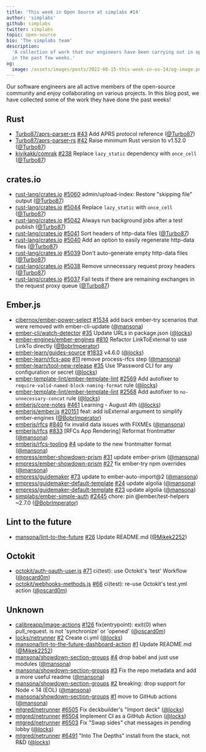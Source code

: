 ```yaml
---
title: 'This week in Open Source at simplabs #14'
author: 'simplabs'
github: simplabs
twitter: simplabs
topic: open-source
bio: 'The simplabs team'
description:
  'A collection of work that our engineers have been carrying out in open-source
  in the past few weeks.'
og:
  image: /assets/images/posts/2022-08-15-this-week-in-os-14/og-image.png
---
```


Our software engineers are all active members of the open-source community and
enjoy collaborating on various projects. In this blog post, we have collected
some of the work they have done the past weeks!

<!--break-->

## Rust

- [Turbo87/aprs-parser-rs]
  [#43](https://github.com/Turbo87/aprs-parser-rs/pull/43) Add APRS protocol
  reference ([@Turbo87])
- [Turbo87/aprs-parser-rs]
  [#42](https://github.com/Turbo87/aprs-parser-rs/pull/42) Raise minimum Rust
  version to v1.52.0 ([@Turbo87])
- [kivikakk/comrak] [#238](https://github.com/kivikakk/comrak/pull/238) Replace
  `lazy_static` dependency with `once_cell` ([@Turbo87])

## crates.io

- [rust-lang/crates.io]
  [#5060](https://github.com/rust-lang/crates.io/pull/5060) admin/upload-index:
  Restore "skipping file" output ([@Turbo87])
- [rust-lang/crates.io]
  [#5044](https://github.com/rust-lang/crates.io/pull/5044) Replace
  `lazy_static` with `once_cell` ([@Turbo87])
- [rust-lang/crates.io]
  [#5042](https://github.com/rust-lang/crates.io/pull/5042) Always run
  background jobs after a test publish ([@Turbo87])
- [rust-lang/crates.io]
  [#5041](https://github.com/rust-lang/crates.io/pull/5041) Sort headers of
  http-data files ([@Turbo87])
- [rust-lang/crates.io]
  [#5040](https://github.com/rust-lang/crates.io/pull/5040) Add an option to
  easily regenerate http-data files ([@Turbo87])
- [rust-lang/crates.io]
  [#5039](https://github.com/rust-lang/crates.io/pull/5039) Don't auto-generate
  empty http-data files ([@Turbo87])
- [rust-lang/crates.io]
  [#5038](https://github.com/rust-lang/crates.io/pull/5038) Remove unnecessary
  request proxy headers ([@Turbo87])
- [rust-lang/crates.io]
  [#5037](https://github.com/rust-lang/crates.io/pull/5037) Fail tests if there
  are remaining exchanges in the request proxy queue ([@Turbo87])

## Ember.js

- [cibernox/ember-power-select]
  [#1534](https://github.com/cibernox/ember-power-select/pull/1534) add back
  ember-try scenarios that were removed with ember-cli-update ([@mansona])
- [ember-cli/watch-detector]
  [#35](https://github.com/ember-cli/watch-detector/pull/35) Update URLs in
  package.json ([@locks])
- [ember-engines/ember-engines]
  [#810](https://github.com/ember-engines/ember-engines/pull/810) Refactor
  LinkToExternal to use LinkTo directly ([@BobrImperator])
- [ember-learn/guides-source]
  [#1833](https://github.com/ember-learn/guides-source/pull/1833) v4.6.0
  ([@locks])
- [ember-learn/rfcs-app] [#11](https://github.com/ember-learn/rfcs-app/pull/11)
  remove process-rfcs step ([@mansona])
- [ember-learn/tool-new-release]
  [#35](https://github.com/ember-learn/tool-new-release/pull/35) Use 1Password
  CLI for any configuration or secret ([@locks])
- [ember-template-lint/ember-template-lint]
  [#2569](https://github.com/ember-template-lint/ember-template-lint/pull/2569)
  Add autofixer to `require-valid-named-block-naming-format` rule ([@locks])
- [ember-template-lint/ember-template-lint]
  [#2568](https://github.com/ember-template-lint/ember-template-lint/pull/2568)
  Add autofixer to `no-unnecessary-concat` rule ([@locks])
- [emberjs/core-notes] [#461](https://github.com/emberjs/core-notes/pull/461)
  Learning - August 4th ([@locks])
- [emberjs/ember.js] [#20151](https://github.com/emberjs/ember.js/pull/20151)
  feat: add isExternal argument to simplify ember-engines ([@BobrImperator])
- [emberjs/rfcs] [#840](https://github.com/emberjs/rfcs/pull/840) fix invalid
  data issues with FIXMEs ([@mansona])
- [emberjs/rfcs] [#833](https://github.com/emberjs/rfcs/pull/833) [RFCs App
  Rendering] Reformat frontmatter ([@mansona])
- [emberjs/rfcs-tooling] [#4](https://github.com/emberjs/rfcs-tooling/pull/4)
  update to the new frontmatter format ([@mansona])
- [empress/ember-showdown-prism]
  [#31](https://github.com/empress/ember-showdown-prism/pull/31) update
  ember-prism ([@mansona])
- [empress/ember-showdown-prism]
  [#27](https://github.com/empress/ember-showdown-prism/pull/27) fix ember-try
  npm overrides ([@mansona])
- [empress/guidemaker] [#73](https://github.com/empress/guidemaker/pull/73)
  update to ember-auto-import@2 ([@mansona])
- [empress/guidemaker-default-template]
  [#24](https://github.com/empress/guidemaker-default-template/pull/24) update
  algolia ([@mansona])
- [empress/guidemaker-default-template]
  [#23](https://github.com/empress/guidemaker-default-template/pull/23) update
  algolia ([@mansona])
- [simplabs/ember-simple-auth]
  [#2445](https://github.com/simplabs/ember-simple-auth/pull/2445) chore: pin
  @ember/test-helpers ~2.7.0 ([@BobrImperator])

## Lint to the future

- [mansona/lint-to-the-future]
  [#26](https://github.com/mansona/lint-to-the-future/pull/26) Update README.md
  ([@Mikek2252])

## Octokit

- [octokit/auth-oauth-user.js]
  [#71](https://github.com/octokit/auth-oauth-user.js/pull/71) ci(test): use
  Octokit's 'test' Workflow ([@oscard0m])
- [octokit/webhooks-methods.js]
  [#66](https://github.com/octokit/webhooks-methods.js/pull/66) ci(test): re-use
  Octokit's test.yml action ([@oscard0m])

## Unknown

- [calibreapp/image-actions]
  [#126](https://github.com/calibreapp/image-actions/pull/126) fix(entrypoint):
  exit(0) when pull_request.<event> is not 'synchronize' or 'opened'
  ([@oscard0m])
- [locks/netrunner] [#2](https://github.com/locks/netrunner/pull/2) Create
  ci.yml ([@locks])
- [mansona/lint-to-the-future-dashboard-action]
  [#1](https://github.com/mansona/lint-to-the-future-dashboard-action/pull/1)
  Update README.md ([@Mikek2252])
- [mansona/showdown-section-groups]
  [#4](https://github.com/mansona/showdown-section-groups/pull/4) drop babel and
  just use modules ([@mansona])
- [mansona/showdown-section-groups]
  [#3](https://github.com/mansona/showdown-section-groups/pull/3) Fix the repo
  metadata and add a more useful readme ([@mansona])
- [mansona/showdown-section-groups]
  [#2](https://github.com/mansona/showdown-section-groups/pull/2) breaking: drop
  support for Node < 14 (EOL) ([@mansona])
- [mansona/showdown-section-groups]
  [#1](https://github.com/mansona/showdown-section-groups/pull/1) move to GitHub
  actions ([@mansona])
- [mtgred/netrunner] [#6505](https://github.com/mtgred/netrunner/pull/6505) Fix
  deckbuilder's "Import deck" ([@locks])
- [mtgred/netrunner] [#6504](https://github.com/mtgred/netrunner/pull/6504)
  Implement CI as a GitHub Action ([@locks])
- [mtgred/netrunner] [#6503](https://github.com/mtgred/netrunner/pull/6503) Fix
  "Swap sides" chat messages in pending lobby ([@locks])
- [mtgred/netrunner] [#6491](https://github.com/mtgred/netrunner/pull/6491)
  "Into The Depths" install from the stack, not R&D ([@locks])

[@bobrimperator]: https://github.com/BobrImperator
[@mikek2252]: https://github.com/Mikek2252
[@turbo87]: https://github.com/Turbo87
[@locks]: https://github.com/locks
[@mansona]: https://github.com/mansona
[@oscard0m]: https://github.com/oscard0m
[turbo87/aprs-parser-rs]: https://github.com/Turbo87/aprs-parser-rs
[calibreapp/image-actions]: https://github.com/calibreapp/image-actions
[cibernox/ember-power-select]: https://github.com/cibernox/ember-power-select
[ember-cli/watch-detector]: https://github.com/ember-cli/watch-detector
[ember-engines/ember-engines]: https://github.com/ember-engines/ember-engines
[ember-learn/guides-source]: https://github.com/ember-learn/guides-source
[ember-learn/rfcs-app]: https://github.com/ember-learn/rfcs-app
[ember-learn/tool-new-release]: https://github.com/ember-learn/tool-new-release
[ember-template-lint/ember-template-lint]:
  https://github.com/ember-template-lint/ember-template-lint
[emberjs/core-notes]: https://github.com/emberjs/core-notes
[emberjs/ember.js]: https://github.com/emberjs/ember.js
[emberjs/rfcs-tooling]: https://github.com/emberjs/rfcs-tooling
[emberjs/rfcs]: https://github.com/emberjs/rfcs
[empress/ember-showdown-prism]: https://github.com/empress/ember-showdown-prism
[empress/guidemaker-default-template]:
  https://github.com/empress/guidemaker-default-template
[empress/guidemaker]: https://github.com/empress/guidemaker
[kivikakk/comrak]: https://github.com/kivikakk/comrak
[locks/netrunner]: https://github.com/locks/netrunner
[mansona/lint-to-the-future-dashboard-action]:
  https://github.com/mansona/lint-to-the-future-dashboard-action
[mansona/lint-to-the-future]: https://github.com/mansona/lint-to-the-future
[mansona/showdown-section-groups]:
  https://github.com/mansona/showdown-section-groups
[mtgred/netrunner]: https://github.com/mtgred/netrunner
[octokit/auth-oauth-user.js]: https://github.com/octokit/auth-oauth-user.js
[octokit/webhooks-methods.js]: https://github.com/octokit/webhooks-methods.js
[rust-lang/crates.io]: https://github.com/rust-lang/crates.io
[simplabs/ember-simple-auth]: https://github.com/simplabs/ember-simple-auth
